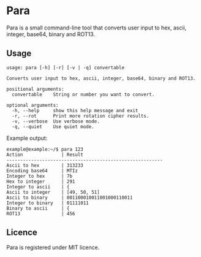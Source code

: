 # Para

Para is a small command-line tool that converts user input to hex, ascii, integer, base64, binary and ROT13.

## Usage
```
usage: para [-h] [-r] [-v | -q] convertable

Converts user input to hex, ascii, integer, base64, binary and ROT13.

positional arguments:
  convertable    String or number you want to convert.

optional arguments:
  -h, --help     show this help message and exit
  -r, --rot      Print more rotation cipher results.
  -v, --verbose  Use verbose mode.
  -q, --quiet    Use quiet mode.
```

Example output:
```
example@example:~/$ para 123
Action              | Result
---------------------------------------------------------
Ascii to hex        | 313233
Encoding base64     | MTIz
Integer to hex      | 7b
Hex to integer      | 291
Integer to ascii    | {
Ascii to integer    | [49, 50, 51]
Ascii to binary     | 001100010011001000110011
Integer to binary   | 01111011
Binary to ascii     | {
ROT13               | 456
```

## Licence
Para is registered under MIT licence.
